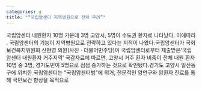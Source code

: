 ```yaml
---
categories: g
title: "“국립암센터 지역병원으로 전락 우려”"
---
```

국립암센터 내원환자 10명 가운데 3명 고양시, 5명이 수도권 환자로 나타났다. 이에따라 . 국림암센터의 기능이 지역병원으로 전락하고 있다는 지적이 나왔다.국립암센터가 국회 보건복지위원회 신현영 의원(사진ㆍ더불어민주당)이 국립암센터로부터 제출받은‘국립암센터 내원환자 거주지역’ 국감자료에 따르면, 고양시 거주 환자 비중이 전체 내원 환자 10명 중 3명, 경기도민이 5명으로 점점 증가하는 것으로 확인됐다.경기도 고양시 일산동구에 위치한 국립암센터는 "국립암센터법"에 의거, 전문적인 암연구와 암환자 진료를 통해 국민보건 향상을 목적으로